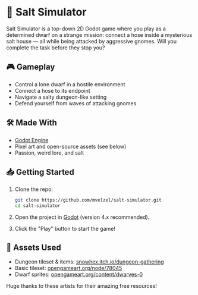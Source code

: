 # 🧂 Salt Simulator

Salt Simulator is a top-down 2D Godot game where you play as a determined dwarf on a strange mission: connect a hose inside a mysterious salt house — all while being attacked by aggressive gnomes. Will you complete the task before they stop you?

## 🎮 Gameplay

- Control a lone dwarf in a hostile environment
- Connect a hose to its endpoint
- Navigate a salty dungeon-like setting
- Defend yourself from waves of attacking gnomes

## 🛠️ Made With

- [Godot Engine](https://godotengine.org/)
- Pixel art and open-source assets (see below)
- Passion, weird lore, and salt

## 📥 Getting Started

1. Clone the repo:
   ```bash
   git clone https://github.com/mvelzel/salt-simulator.git
   cd salt-simulator
   ```

2. Open the project in [Godot](https://godotengine.org/) (version 4.x recommended).

3. Click the "Play" button to start the game!

## 🧱 Assets Used

- Dungeon tileset & items: [snowhex.itch.io/dungeon-gathering](https://snowhex.itch.io/dungeon-gathering)
- Basic tileset: [opengameart.org/node/78045](https://opengameart.org/node/78045)
- Dwarf sprites: [opengameart.org/content/dwarves-0](https://opengameart.org/content/dwarves-0)

Huge thanks to these artists for their amazing free resources!